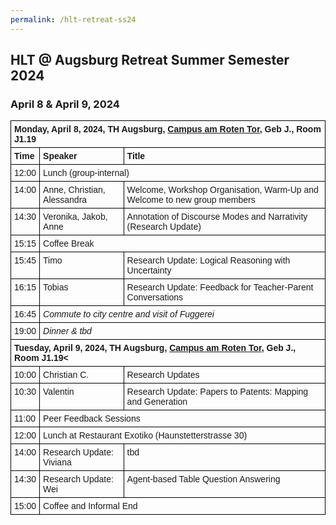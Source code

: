 ```yaml
---
permalink: /hlt-retreat-ss24
---
```


<style type="text/css">
.tg  {border-collapse:collapse;border-spacing:0;}
.tg td{border-color:black;border-style:solid;border-width:1px;font-family:Arial, sans-serif;font-size:14px;
  overflow:hidden;padding:5px 5px;word-break:normal;}
.tg th{border-color:black;border-style:solid;border-width:1px;font-family:Arial, sans-serif;font-size:14px;
  font-weight:normal;padding:5px 5px;word-break:normal;}
.tg .tg-0lax{text-align:left;vertical-align:top}
.center {
  margin-left: auto;
  margin-right: auto;
}
</style>


<div class="container">
    <div class="row">
        <div class="col-lg-12 text-center">
            <h2>HLT @ Augsburg Retreat Summer Semester 2024</h2>
            <h3>April 8 & April 9, 2024</h3>
        </div>
    </div>

<div class = "row">


<table class="tg center">
<tr>
<td class="tg-0lax" colspan="3"><b>Monday, April 8, 2024, TH Augsburg, <a href="https://www.tha.de/Service/Anfahrt-und-Lageplan.html">Campus am Roten Tor</a>, Geb J., Room J1.19</b></td>
</tr>
  <tr>
    <td class="tg-0lax"><b>Time</b></td>
    <td class="tg-0lax"><b>Speaker</b></td>
    <td class="tg-0lax"><b>Title</b></td>
  </tr>
  <tr>
    <td class="tg-0lax">12:00</td>
    <td class="tg-0lax" colspan="2">Lunch (group-internal)</td>
  </tr>
  <tr>
    <td class="tg-0lax">14:00</td>
    <td class="tg-0lax">Anne, Christian, Alessandra</td>
    <td class="tg-0lax">Welcome, Workshop Organisation, Warm-Up and Welcome to new group members</td>
  </tr>
  <tr>
    <td class="tg-0lax">14:30</td>
    <td class="tg-0lax">Veronika, Jakob, Anne</td>
    <td class="tg-0lax">Annotation of Discourse Modes and Narrativity (Research Update)</td>
  </tr>
  <tr>
    <td class="tg-0lax">15:15</td>
    <td class="tg-0lax" colspan="2">Coffee Break</td>
  </tr>
  <tr>
    <td class="tg-0lax">15:45</td>
    <td class="tg-0lax">Timo</td>
    <td class="tg-0lax">Research Update: Logical Reasoning with Uncertainty</td>
  </tr>
    <tr>
    <td class="tg-0lax">16:15</td>
    <td class="tg-0lax">Tobias</td>
    <td class="tg-0lax">Research Update: Feedback for Teacher-Parent Conversations</td>
    </tr>
  <tr>
    <td class="tg-0lax">16:45</td>
    <td class="tg-0lax" colspan="2"><i>Commute to city centre and visit of Fuggerei</i></td>
  </tr>
  <tr>
    <td class="tg-0lax">19:00</td>
    <td class="tg-0lax" colspan="2"><i>Dinner &amp; tbd</i></td>
  </tr>
<tr/>
<tr>
<td class="tg-0lax" colspan="3"><b>Tuesday, April 9, 2024, TH Augsburg, <a href="https://www.tha.de/Service/Anfahrt-und-Lageplan.html">Campus am Roten Tor</a>, Geb J., Room J1.19<</b></td>
</tr>
<tr>
    <td class="tg-0lax">10:00</td>
    <td class="tg-0lax">Christian C.</td>
    <td class="tg-0lax">Research Updates</td>
    </tr>
   <tr>
    <td class="tg-0lax">10:30</td>
    <td class="tg-0lax">Valentin</td>
    <td class="tg-0lax">Research Update: Papers to Patents: Mapping and Generation</td>
    </tr>
    <tr>
    <td class="tg-0lax">11:00</td>
    <td class="tg-0lax" colspan="2">Peer Feedback Sessions</td>
    </tr>
      <tr>
    <td class="tg-0lax">12:00</td>
    <td class="tg-0lax" colspan="2">Lunch at Restaurant Exotiko (Haunstetterstrasse 30)</td>
  </tr>
    <tr>
    <td class="tg-0lax">14:00</td>
    <td class="tg-0lax">Research Update: Viviana</td>
    <td class="tg-0lax">tbd</td>
    </tr>
    <tr>
    <td class="tg-0lax">14:30</td>
    <td class="tg-0lax">Research Update: Wei</td>
    <td class="tg-0lax">Agent-based Table Question Answering</td>
  </tr>
    <tr>
    <td class="tg-0lax">15:00</td>
    <td class="tg-0lax" colspan="2">Coffee and Informal End</td>
  </tr>
  </table>
